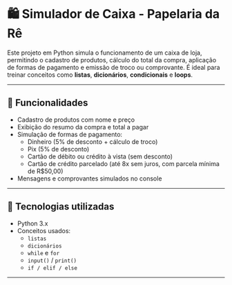# 🛍️ Simulador de Caixa - Papelaria da Rê

Este projeto em Python simula o funcionamento de um caixa de loja, permitindo o cadastro de produtos, cálculo do total da compra, aplicação de formas de pagamento e emissão de troco ou comprovante. É ideal para treinar conceitos como **listas**, **dicionários**, **condicionais** e **loops**.

---

## 📌 Funcionalidades

- Cadastro de produtos com nome e preço
- Exibição do resumo da compra e total a pagar
- Simulação de formas de pagamento:
  - Dinheiro (5% de desconto + cálculo de troco)
  - Pix (5% de desconto)
  - Cartão de débito ou crédito à vista (sem desconto)
  - Cartão de crédito parcelado (até 8x sem juros, com parcela mínima de R$50,00)
- Mensagens e comprovantes simulados no console

---

## 🚀 Tecnologias utilizadas

- Python 3.x
- Conceitos usados:
  - `listas`
  - `dicionários`
  - `while` e `for`
  - `input()` / `print()`
  - `if / elif / else`

---
